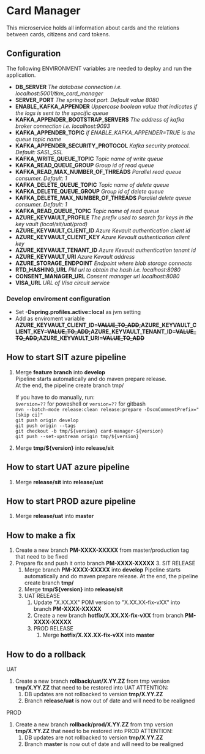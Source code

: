 # Card Manager
This microservice holds all information about cards and the relations between cards, citizens and card tokens.

## Configuration
The following ENVIRONMENT variables are needed to deploy and run the application.

- **DB_SERVER** *The database connection i.e. localhost:5001/tkm_card_manager*
- **SERVER_PORT** *The spring boot port. Default value 8080*
- **ENABLE_KAFKA_APPENDER** *Uppercase boolean value that indicates if the logs is sent to the specific queue*
- **KAFKA_APPENDER_BOOTSTRAP_SERVERS** *The address of kafka broker connection i.e. localhost:9093*
- **KAFKA_APPENDER_TOPIC** *if ENABLE_KAFKA_APPENDER=TRUE is the queue topic name*
- **KAFKA_APPENDER_SECURITY_PROTOCOL** *Kafka security protocol. Default: SASL_SSL*
- **KAFKA_WRITE_QUEUE_TOPIC** *Topic name of write queue*
- **KAFKA_READ_QUEUE_GROUP** *Group id of read queue*
- **KAFKA_READ_MAX_NUMBER_OF_THREADS** *Parallel read queue consumer. Default: 1*
- **KAFKA_DELETE_QUEUE_TOPIC** *Topic name of delete queue*
- **KAFKA_DELETE_QUEUE_GROUP** *Group id of delete queue*
- **KAFKA_DELETE_MAX_NUMBER_OF_THREADS** *Parallel delete queue consumer. Default: 1*
- **KAFKA_READ_QUEUE_TOPIC** *Topic name of read queue*
- **AZURE_KEYVAULT_PROFILE** *The prefix used to search for keys in the key vault (local/sit/uat/prod)*
- **AZURE_KEYVAULT_CLIENT_ID** *Azure Kevault authentication client id*
- **AZURE_KEYVAULT_CLIENT_KEY** *Azure Kevault authentication client key*
- **AZURE_KEYVAULT_TENANT_ID** *Azure Kevault authentication tenant id*
- **AZURE_KEYVAULT_URI** *Azure Kevault address*
- **AZURE_STORAGE_ENDPOINT** *Endpoint where blob storage connects*
- **RTD_HASHING_URL** *PM url to obtain the hash i.e. localhost:8080*
- **CONSENT_MANAGER_URL** *Consent manager url localhost:8080*
- **VISA_URL** *URL of Visa circuit service*

### Develop enviroment configuration
- Set **-Dspring.profiles.active=local** as jvm setting
- Add as enviroment variable **AZURE_KEYVAULT_CLIENT_ID=~~VALUE_TO_ADD~~;AZURE_KEYVAULT_CLIENT_KEY=~~VALUE_TO_ADD~~;AZURE_KEYVAULT_TENANT_ID=~~VALUE_TO_ADD~~;AZURE_KEYVAULT_URI=~~VALUE_TO_ADD~~**

## How to start SIT azure pipeline

1. Merge **feature branch** into **develop**<br>
   Pipeline starts automatically and do maven prepare release.<br>
   At the end, the pipeline create branch tmp/<version><br>

   If you have to do manually, run:<br>
   `$version=??` for poweshell or `version=??` for gitbash<br>
   `mvn --batch-mode release:clean release:prepare -DscmCommentPrefix="[skip ci]"`<br>
   `git push origin develop`<br>
   `git push origin --tags`<br>
   `git checkout -b tmp/${version} card-manager-${version}`<br>
   `git push --set-upstream origin tmp/${version}`<br>

2. Merge **tmp/${version}** into **release/sit**

## How to start UAT azure pipeline

1. Merge **release/sit** into **release/uat**

## How to start PROD azure pipeline

1. Merge **release/uat** into **master**



## How to make a fix

1. Create a new branch **PM-XXXX-XXXXX** from master/production tag that need to be fixed
2. Prepare fix and push it onto branch **PM-XXXX-XXXXX**
   3. SIT RELEASE
      1. Merge branch **PM-XXXX-XXXXX** into **develop**
         Pipeline starts automatically and do maven prepare release.
         At the end, the pipeline create branch **tmp/<version>**
      2. Merge **tmp/${version}** into **release/sit**
   4. UAT RELEASE
      1. Update "X.XX.XX" POM version to "X.XX.XX-fix-vXX" into branch **PM-XXXX-XXXXX**
      2. Create a new branch **hotfix/X.XX.XX-fix-vXX** from branch **PM-XXXX-XXXXX**
      3. PROD RELEASE
         1. Merge **hotfix/X.XX.XX-fix-vXX** into **master**


## How to do a rollback

UAT
1. Create a new branch **rollback/uat/X.YY.ZZ** from tmp version **tmp/X.YY.ZZ** that need to be restored into UAT
   ATTENTION:
   1. DB updates are not rollbacked to version **tmp/X.YY.ZZ**
   2. Branch **release/uat** is now out of date and will need to be realigned

PROD
1. Create a new branch **rollback/prod/X.YY.ZZ** from tmp version **tmp/X.YY.ZZ** that need to be restored into PROD
   ATTENTION:
   1. DB updates are not rollbacked to version **tmp/X.YY.ZZ**
   2. Branch **master** is now out of date and will need to be realigned
